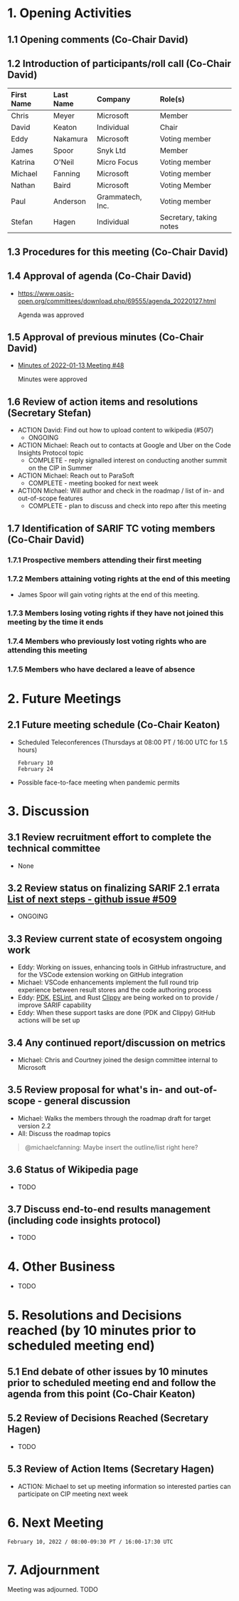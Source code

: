 # 1. Opening Activities

## 1.1 Opening comments (Co-Chair David)

## 1.2 Introduction of participants/roll call (Co-Chair David)

| First Name | Last Name | Company          | Role(s)                 |
|:-----------|:----------|:-----------------|:------------------------|
| Chris      | Meyer     | Microsoft        | Member                  |
| David      | Keaton    | Individual       | Chair                   |
| Eddy       | Nakamura  | Microsoft        | Voting member           |
| James      | Spoor     | Snyk Ltd         | Member                  |
| Katrina    | O'Neil    | Micro Focus      | Voting member           |
| Michael    | Fanning   | Microsoft        | Voting member           |
| Nathan     | Baird     | Microsoft        | Voting Member           |
| Paul       | Anderson  | Grammatech, Inc. | Voting member           |
| Stefan     | Hagen     | Individual       | Secretary, taking notes |


## 1.3 Procedures for this meeting (Co-Chair David)

## 1.4 Approval of agenda (Co-Chair David)

* https://www.oasis-open.org/committees/download.php/69555/agenda_20220127.html

  Agenda was approved

## 1.5 Approval of previous minutes (Co-Chair David)

* [Minutes of 2022-01-13 Meeting #48](https://www.oasis-open.org/committees/document.php?document_id=69554&wg_abbrev=sarif)

  Minutes were approved 

## 1.6 Review of action items and resolutions (Secretary Stefan)

* ACTION David: Find out how to upload content to wikipedia (#507)
  * ONGOING
* ACTION Michael: Reach out to contacts at Google and Uber on the Code Insights Protocol topic
  * COMPLETE - reply signalled interest on conducting another summit on the CIP in Summer
* ACTION Michael: Reach out to ParaSoft
  * COMPLETE - meeting booked for next week
* ACTION Michael: Will author and check in the roadmap / list of in- and out-of-scope features
  * COMPLETE - plan to discuss and check into repo after this meeting

## 1.7 Identification of SARIF TC voting members (Co-Chair David)

### 1.7.1 Prospective members attending their first meeting

### 1.7.2 Members attaining voting rights at the end of this meeting

* James Spoor will gain voting rights at the end of this meeting.

### 1.7.3 Members losing voting rights if they have not joined this meeting by the time it ends

### 1.7.4 Members who previously lost voting rights who are attending this meeting

### 1.7.5 Members who have declared a leave of absence

# 2. Future Meetings

## 2.1 Future meeting schedule (Co-Chair Keaton)

- Scheduled Teleconferences (Thursdays at 08:00 PT / 16:00 UTC for 1.5 hours)
    ```
    February 10
    February 24
    ```
- Possible face-to-face meeting when pandemic permits

# 3. Discussion

## 3.1 Review recruitment effort to complete the technical committee

* None

## 3.2 Review status on finalizing SARIF 2.1 errata [List of next steps - github issue #509](https://github.com/oasis-tcs/sarif-spec/issues/509)

* ONGOING

## 3.3 Review current state of ecosystem ongoing work

* Eddy: Working on issues, enhancing tools in GitHub infrastructure, and for the VSCode extension working on GitHub integration
* Michael: VSCode enhancements implement the full round trip experience between result stores and the code authoring process
* Eddy: [PDK](https://github.com/puppetlabs/pdk), [ESLint](https://github.com/eslint/eslint), and Rust [Clippy](https://github.com/rust-lang/rust-clippy) are being worked on to provide / improve SARIF capability
* Eddy: When these support tasks are done (PDK and Clippy) GitHub actions will be set up

## 3.4 Any continued report/discussion on metrics

* Michael: Chris and Courtney joined the design committee internal to Microsoft

## 3.5 Review proposal for what's in- and out-of-scope - general discussion

* Michael: Walks the members through the roadmap draft for target version 2.2
* All: Discuss the roadmap topics
> @michaelcfanning: Maybe insert the outline/list right here?


## 3.6 Status of Wikipedia page

* TODO

## 3.7 Discuss end-to-end results management (including code insights protocol)

* TODO

# 4. Other Business

* TODO

# 5. Resolutions and Decisions reached (by 10 minutes prior to scheduled meeting end)

## 5.1 End debate of other issues by 10 minutes prior to scheduled meeting end and follow the agenda from this point (Co-Chair Keaton)

## 5.2 Review of Decisions Reached (Secretary Hagen)

* TODO

## 5.3 Review of Action Items (Secretary Hagen)

* ACTION: Michael to set up meeting information so interested parties can participate on CIP meeting next week

# 6. Next Meeting
  ```
  February 10, 2022 / 08:00-09:30 PT / 16:00-17:30 UTC
  ```

# 7. Adjournment

Meeting was adjourned. TODO

